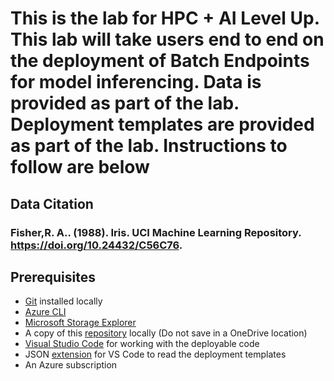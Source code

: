 # This is the lab for HPC + AI Level Up. This lab will take users end to end on the deployment of Batch Endpoints for model inferencing. Data is provided as part of the lab. Deployment templates are provided as part of the lab. Instructions to follow are below

## Data Citation

### Fisher,R. A.. (1988). Iris. UCI Machine Learning Repository. https://doi.org/10.24432/C56C76.

## Prerequisites

- [Git](https://git-scm.com/downloads) installed locally
- [Azure CLI](https://learn.microsoft.com/en-us/cli/azure/install-azure-cli-windows?tabs=azure-cli)
- [Microsoft Storage Explorer](https://azure.microsoft.com/en-us/products/storage/storage-explorer/)
- A copy of this [repository](https://github.com/Azure/HPC-Accelerator/tree/main/scenarios/hpc_ai_lab) locally (Do not save in a OneDrive location)
- [Visual Studio Code](https://code.visualstudio.com/) for working with the deployable code
- JSON [extension](https://marketplace.visualstudio.com/search?term=json&target=VSCode&category=All%20categories&sortBy=Relevance) for VS Code to read the deployment templates
- An Azure subscription